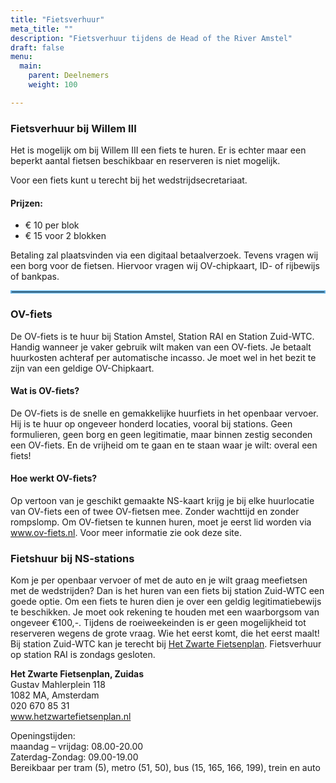 ```yaml
---
title: "Fietsverhuur"
meta_title: ""
description: "Fietsverhuur tijdens de Head of the River Amstel"
draft: false
menu:
  main:
    parent: Deelnemers
    weight: 100

---
```

### Fietsverhuur bij Willem III
Het is mogelijk om bij Willem III een fiets te huren. Er is echter maar een beperkt aantal fietsen beschikbaar en reserveren is niet mogelijk.

Voor een fiets kunt u terecht bij het wedstrijdsecretariaat.

#### Prijzen:

- € 10 per blok
- € 15 voor 2 blokken

Betaling zal plaatsvinden via een digitaal betaalverzoek. Tevens vragen wij een borg voor de fietsen. Hiervoor vragen wij OV-chipkaart, ID- of rijbewijs of bankpas.

<hr style="border:2px solid #62B0E2">

### OV-fiets
De OV-fiets is te huur bij Station Amstel, Station RAI en Station Zuid-WTC. Handig wanneer je vaker gebruik wilt maken van een OV-fiets. Je betaalt huurkosten achteraf per automatische incasso. Je moet wel in het bezit te zijn van een geldige OV-Chipkaart.

#### Wat is OV-fiets?
De OV-fiets is de snelle en gemakkelijke huurfiets in het openbaar vervoer. Hij is te huur op ongeveer honderd locaties, vooral bij stations. Geen formulieren, geen borg en geen legitimatie, maar binnen zestig seconden een OV-fiets. En de vrijheid om te gaan en te staan waar je wilt: overal een fiets!

#### Hoe werkt OV-fiets?
Op vertoon van je geschikt gemaakte NS-kaart krijg je bij elke huurlocatie van OV-fiets een of twee OV-fietsen mee. Zonder wachttijd en zonder rompslomp. Om OV-fietsen te kunnen huren, moet je eerst lid worden via www.ov-fiets.nl. Voor meer informatie zie ook deze site.

### Fietshuur bij NS-stations
Kom je per openbaar vervoer of met de auto en je wilt graag meefietsen met de wedstrijden? Dan is het huren van een fiets bij station Zuid-WTC een goede optie.
Om een fiets te huren dien je over een geldig legitimatiebewijs te beschikken. Je moet ook rekening te houden met een waarborgsom van ongeveer €100,-. Tijdens de roeiweekeinden is er geen mogelijkheid tot reserveren wegens de grote vraag. Wie het eerst komt, die het eerst maalt!
Bij station Zuid-WTC kan je terecht bij [Het Zwarte Fietsenplan](https://www.hetzwartefietsenplan.com/content/67-zuidas).
Fietsverhuur op station RAI is zondags gesloten.

**Het Zwarte Fietsenplan, Zuidas**  
Gustav Mahlerplein 118  
1082 MA, Amsterdam  
020 670 85 31  
www.hetzwartefietsenplan.nl  

Openingstijden:  
maandag – vrijdag: 08.00-20.00  
Zaterdag-Zondag: 09.00-19.00  
Bereikbaar per tram (5), metro (51, 50), bus (15, 165, 166, 199), trein en auto